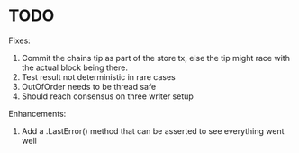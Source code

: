 # TODO

Fixes:
1. Commit the chains tip as part of the store tx, else the tip might race with the
   actual block being there.
2. Test result not deterministic in rare cases
3. OutOfOrder needs to be thread safe
4. Should reach consensus on three writer setup

Enhancements:
1. Add a .LastError() method that can be asserted to see everything went well
